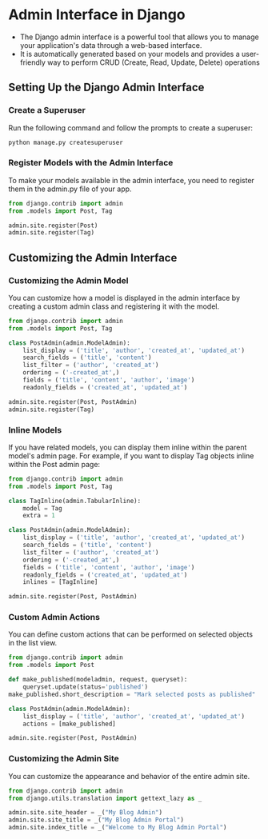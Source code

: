 # Admin Interface in Django
- The Django admin interface is a powerful tool that allows you to manage your application's data through a web-based interface. 
- It is automatically generated based on your models and provides a user-friendly way to perform CRUD (Create, Read, Update, Delete) operations

## Setting Up the Django Admin Interface

### Create a Superuser
Run the following command and follow the prompts to create a superuser:
```sh
python manage.py createsuperuser
```

### Register Models with the Admin Interface
To make your models available in the admin interface, you need to register them in the admin.py file of your app.
```python
from django.contrib import admin
from .models import Post, Tag

admin.site.register(Post)
admin.site.register(Tag)
```

## Customizing the Admin Interface

### Customizing the Admin Model
You can customize how a model is displayed in the admin interface by creating a custom admin class and registering it with the model.
```python 
from django.contrib import admin
from .models import Post, Tag

class PostAdmin(admin.ModelAdmin):
    list_display = ('title', 'author', 'created_at', 'updated_at')
    search_fields = ('title', 'content')
    list_filter = ('author', 'created_at')
    ordering = ('-created_at',)
    fields = ('title', 'content', 'author', 'image')
    readonly_fields = ('created_at', 'updated_at')

admin.site.register(Post, PostAdmin)
admin.site.register(Tag)
```

### Inline Models
If you have related models, you can display them inline within the parent model's admin page. For example, if you want to display Tag objects inline within the Post admin page:
```python
from django.contrib import admin
from .models import Post, Tag

class TagInline(admin.TabularInline):
    model = Tag
    extra = 1

class PostAdmin(admin.ModelAdmin):
    list_display = ('title', 'author', 'created_at', 'updated_at')
    search_fields = ('title', 'content')
    list_filter = ('author', 'created_at')
    ordering = ('-created_at',)
    fields = ('title', 'content', 'author', 'image')
    readonly_fields = ('created_at', 'updated_at')
    inlines = [TagInline]

admin.site.register(Post, PostAdmin)
```

### Custom Admin Actions
You can define custom actions that can be performed on selected objects in the list view.
```python
from django.contrib import admin
from .models import Post

def make_published(modeladmin, request, queryset):
    queryset.update(status='published')
make_published.short_description = "Mark selected posts as published"

class PostAdmin(admin.ModelAdmin):
    list_display = ('title', 'author', 'created_at', 'updated_at')
    actions = [make_published]

admin.site.register(Post, PostAdmin)
```

### Customizing the Admin Site
You can customize the appearance and behavior of the entire admin site.
```python
from django.contrib import admin
from django.utils.translation import gettext_lazy as _

admin.site.site_header = _("My Blog Admin")
admin.site.site_title = _("My Blog Admin Portal")
admin.site.index_title = _("Welcome to My Blog Admin Portal")
```


